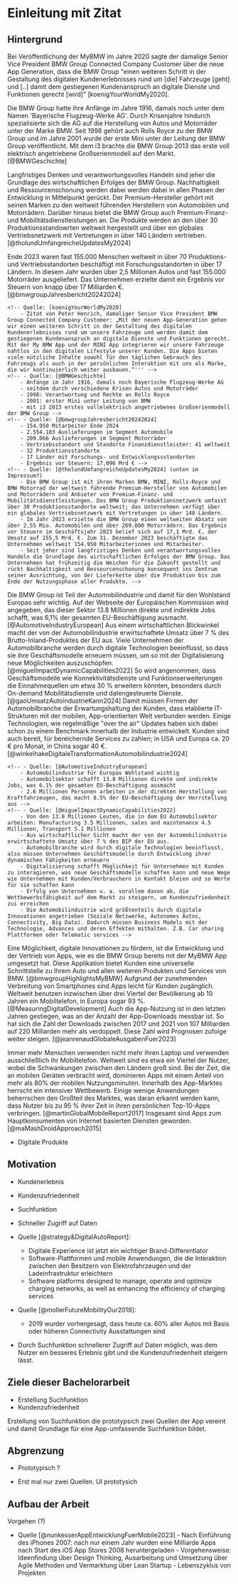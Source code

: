 # Einleitung mit Zitat

## Hintergrund

Bei Veröffentlichung der MyBMW im Jahre 2020 sagte der damalige Senior Vice President BMW Group Connected Company Customer über die neue App Generation, dass die BMW Group "einen weiteren Schritt in der Gestaltung des digitalen Kundenerlebnisses rund um [die] Fahrzeuge [geht] und [..] damit dem gestiegenen Kundenanspruch an digitale Dienste und Funktionen gerecht [wird]" [koenigYourWorldMy2020]. 

Die BMW Group hatte ihre Anfänge im Jahre 1916, damals noch unter dem Namen 'Bayerische Flugzeug-Werke AG'. Durch Krisenjahre hindurch spezialisierte sich die AG auf die Herstellung von Autos und Motorräder unter der Marke BMW. Seit 1998 gehört auch Rolls Royce zu der BMW Group und im Jahre 2001 wurde der erste Mini unter der Leitung der BMW Group veröffentlicht. Mit dem i3 brachte die BMW Group 2013 das erste voll elektrisch angetriebene Großserienmodell auf den Markt. [@BMWGeschichte]

Langfristiges Denken und verantwortungsvolles Handeln sind jeher die Grundlage des wirtschaftlichen Erfolges der BMW Group. Nachhaltigkeit und Ressourcenschonung werden dabei werden dabei in allen Phasen der Entwicklung in Mittelpunkt gerückt. Der Premium-Hersteller gehört mit seinen Marken zu den weltweit führenden Herstellern von Automobilen und Motorrädern. Darüber hinaus bietet die BMW Group auch Premium-Finanz- und Mobilitätsdienstleistungen an. Die Produkte werden an den über 30 Produktionsstandowrten weltweit hergestellt und über ein globales Vertriebsnetzwerk mit Vertretungen in über 140 Ländern vertrieben. [@tholundUmfangreicheUpdatesMy2024] <!--Hier nochmal wegen Impressum schauen, bzw passt Zitat?-->

Ende 2023 waren fast 155.000 Menschen weltweit in über 70 Produktions- und Vertriebsstandorten beschäftigt mit Forschungsstandorten in über 17 Ländern. In diesem Jahr wurden über 2,5 Millionen Autos und fast 155.000 Motorräder ausgeliefert. Das Unternehmen erzielte damit ein Ergebnis vor Steuern von knapp über 17 Milliarden €. [@bmwgroupJahresbericht20242024]


 <!-- - BMW -->
    <!-- Quelle: [koenigYourWorldMy2020]
        - Zitat von Peter Henrich, damaliger Senior Vice President BMW Group Connected Company Customer: „Mit der neuen App-Generation gehen wir einen weiteren Schritt in der Gestaltung des digitalen Kundenerlebnisses rund um unsere Fahrzeuge und werden damit dem gestiegenen Kundenanspruch an digitale Dienste und Funktionen gerecht. Mit der My BMW App und der MINI App integrieren wir unsere Fahrzeuge nahtlos in den digitalen Lifestyle unserer Kunden. Die Apps bieten viele nützliche Inhalte sowohl für den täglichen Gebrauch des Fahrzeugs als auch in der persönlichen Interaktion mit uns als Marke, die wir kontinuierlich weiter ausbauen.“''' -->
    <!-- - Quelle: [@BMWGeschichte]
        - Anfänge im Jahr 1916, damals noch Bayerische Flugzeug-Werke AG
        - seitdem durch verschiedene Krisen Autos und Motorräder
        - 1998: Verantwortung und Rechte an Rolls Royce
        - 2001: erster Mini unter Leitung von BMW
        - mit i3 2013 erstes vollelektrisch angetriebenes Großserienmodell der BMW Group -->
    <!-- - Quelle: [@bmwgroupJahresbericht20242024]
        - 154.950 Mitarbeiter Ende 2024
        - 2.554.183 Auslieferungen im Segment Automobile
        - 209.066 Auslieferungen im Segment Motorräder
        - Vertriebsstandort und Standorte Finanzdienstleister: 41 weltweit
        - 32 Produktionsstandorte
        - 17 Länder mit Forschungs- und Entwicklungssstandorten
        - Ergebnis vor Steuern: 17,096 Mrd € -->
    <!-- - Quelle: [@tholundUmfangreicheUpdatesMy2024] (unten im Impressum?)
        - Die BMW Group ist mit ihren Marken BMW, MINI, Rolls-Royce und BMW Motorrad der weltweit führende Premium-Hersteller von Automobilen und Motorrädern und Anbieter von Premium-Finanz- und Mobilitätsdienstleistungen. Das BMW Group Produktionsnetzwerk umfasst über 30 Produktionsstandorte weltweit; das Unternehmen verfügt über ein globales Vertriebsnetzwerk mit Vertretungen in über 140 Ländern.
        - Im Jahr 2023 erzielte die BMW Group einen weltweiten Absatz von über 2,55 Mio. Automobilen und über 209.000 Motorrädern. Das Ergebnis vor Steuern im Geschäftsjahr 2023 belief sich auf 17,1 Mrd. €, der Umsatz auf 155,5 Mrd. €. Zum 31. Dezember 2023 beschäftigte das Unternehmen weltweit 154.950 Mitarbeiterinnen und Mitarbeiter.
        - Seit jeher sind langfristiges Denken und verantwortungsvolles Handeln die Grundlage des wirtschaftlichen Erfolges der BMW Group. Das Unternehmen hat frühzeitig die Weichen für die Zukunft gestellt und rückt Nachhaltigkeit und Ressourcenschonung konsequent ins Zentrum seiner Ausrichtung, von der Lieferkette über die Produktion bis zum Ende der Nutzungsphase aller Produkte. -->

Die BMW Group ist Teil der Automobilindustrie und damit für den Wohlstand Europas sehr wichtig. Auf der Webseite der Europäischen Kommission wird angegeben, das dieser Sektor 13.8 Millionen direkte und indirekte Jobs schafft, was 6,1% der gesamten EU-Beschäftigung ausmacht. [@AutomotiveIndustryEuropean]
Aus einem wirtschaftlichen Blickwinkel macht der von der Automobilindustrie erwirtschaftete Umsatz über 7 % des Brutto-Inland-Produktes der EU aus. Viele Unternehmen der Automobilbranche werden durch digitale Technologien beeinflusst, so dass sie ihre Geschäftsmodelle erneuern müssen, um so mit der Digitalisierung neue Möglichkeiten auszuschöpfen. [@miguelImpactDynamicCapabilities2022] So wird angenommen, dass Geschäftsmodelle wie Konnektivitätsdienste und Funktionserweiterungen die Einnahmequellen um etwa 30 % erweitern könnten, besonders durch On-demand Mobilitätsdienste und datengesteuerte Dienste. [@gaoUmsatzAutoindustrieKann2024] Damit müssen Firmen der Automobilbranche der Erwartungshaltung der Kunden, dass etablierte IT-Strukturen mit der mobilen, App-orientierten Welt verbunden werden. Einige Technologien, wie regelmäßige "over the air" Updates haben sich dabei schon zu einem Benchmark innerhalb der Industrie entwickelt. Kunden sind auch bereit, für bereichernde Services zu zahlen; in USA und Europa ca. 20 € pro Monat, in China sogar 40 €. [@winkelhakeDigitaleTransformationAutomobilindustrie2024]

<!-- - Automobilindustrie -->
    <!-- - Quelle: [@AutomotiveIndustryEuropean]
        - Automobilindustrie für Europas Wohlstand wichtig
        - Automobilsektor schafft 13.8 Millionen direkte und indirekte Jobs, was 6.1% der gesamten EU-Beschäftigung ausmacht
        - 2.6 Millionen Personen arbeiten in der direkten Herstellung von Kraftfahrzeugen, das macht 8.5% der EU-Beschäftigung der Herrstellung aus -->
    <!-- - Quelle: [@miguelImpactDynamicCapabilities2022]
        - Von den 13.8 Millionen Leuten, die in dem EU Automobilsektor arbeiten: Manufacturing 3.5 Millionen, sales and maintenance 4.5 Millionen, Transport 5.1 Millionen
        - Aus wirtschaftlicher Sicht macht der von der Automobilindustrie erwirtschaftete Umsatz über 7 % des BIP der EU aus. 
        - Automobilbranche wird durch digitale Technologien beeinflusst, also müssen Unternehmen Geschäftsmodelle durch Entwicklung ihrer dynamischen Fähigkeiten erneuern 
        - Digitalisierung schafft Möglichkeit für Unternehmen mit Kunden zu interagieren, was neue Geschäftsmodelle schaffen kann und neue Wege wie Unternehmen mit Kunden/Verbrauchern in Kontakt bleien und so Werte für sie schaffen kann
        - Erfolg von Unternehmen u. a. vorallem davon ab, die Wettbewerbsfähigkeit auf dem Markt zu steigern, um Kundenzufriedenheit zui erreichen
        - Die Automobilindustrie wird größtenteils durch digitale Innovationen angetrieben (Soziale Netzwerke, Autonomes Autos, Connectivity, Big Data). Dadurch müssen Business Models mit der Technologie, Advances und deren Effekten mithalten. Z.B. Car sharing Plattformen oder Telematic services -->

Eine Möglichkeit, digitale Innovationen zu fördern, ist die Entwicklung und der Vertrieb von Apps, wie es die BMW Group bereits mit der MyBMW App umgesetzt hat. Diese Applikation bietet Kunden eine universelle Schnittstelle zu Ihrem Auto und allen weiteren Produkten und Services von BMW. [@bmwgroupHighlightsMyBMW] Aufgrund der zunehmenden Verbreitung von Smartphones sind Apps leicht für Kunden zugänglich.
Weltweit benutzen inzwischen über drei Viertel der Bevölkerung ab 10 Jahren ein Mobiltelefon, in Europa sogar 93 %. [@MeasuringDigitalDevelopment]
Auch die App-Nutzung ist in den letzten Jahren gestiegen, was an der Anzahl der App-Downloads messbar ist. So hat sich die Zahl der Downloads zwischen 2017 und 2021 von 107 Milliarden auf 220 Milliarden mehr als verdoppelt. Diese Zahl wird Prognosen zufolge weiter steigen. [@jeanrenaudGlobaleAusgabenFuer2023]

Immer mehr Menschen verwenden nicht mehr ihren Laptop und verwenden ausschließlich ihr Mobiltelefon. Weltweit sind es etwa ein Viertel der Nutzer, wobei die Schwankungen zwischen den Ländern groß sind. Bei der Zeit, die an mobilen Geräten verbracht wird, dominieren Apps mit einem Anteil von mehr als 80% der mobilen Nutzungsminuten. Innerhalb des App-Marktes herrscht ein intensiver Wettbewerb. Einige wenige Anwendungen beherrschen den Großteil des Marktes, was daran erkannt werden kann, dass Nutzer bis zu 95 % ihrer Zeit in ihren persönlichen Top-10-Apps verbringen. <!-- Dazu gibt es Grafik --> [@martinGlobalMobileReport2017] Insgesamt sind Apps zum Hauptkonsumenten von Internet basierten Diensten geworden. [@maMashDroidApproach2015] 

<!-- - Apps
    - Quelle [@nunkesserAppEntwicklungFuerMobile2023]
        - Nach Einführung des iPhones 2007: nach nur einem Jahr wurden eine Milliarde Apps nach Start des iOS App Stores 2008 heruntergeladen -->

- Digitale Produkte 
    <!-- Entwicklung Smartphonenutzung
    - Quelle [@MeasuringDigitalDevelopment]
        - mehr als dreiviertel der Weltpopulation besitzt ein Mobiles Telefon (mobile phone)
        - genauer: weltweit haben über 78 % der 10 und älteren Pupulation ein mobile phone
        - 93% der individuals haben in Europe ein mobile phone
    - Quelle [@martinMobilesHierarchiyNeeds2017]
        - Mobile ist zu einem Grundbedürfnis geworden Eine aktuelle Umfrage der Boston Consulting Group zeigt, dass die Verbraucher immer weniger bereit sind, auf ihre mobilen Geräte zu verzichten, selbst wenn dies auf Kosten einiger traditioneller Bedürfnisse geht. In Grafik Beispiele (Mehr als 3/10 würde dafür darauf verzichten, ihre Freunde persönlich zu sehen; 45 % sagen sie würden einen Urlaub dafür aufschieben) -->
       
    <!-- Entwicklung Appnutzung -->
    <!-- - Quelle [@jeanrenaudGlobaleAusgabenFuer2023]
        - Geld
            - 2019: über 112 Mrd $ für kostenpflichtige Apps und In-App-Käufe
            - nach weiterem Wachstum: 2022 236 Mrd. $
            - dabei immer der Großteil für In-App-Käufe (z.b. 2022 204.9 mrd inapp und 5.25 bezahlte apps) -> Anteil der bezahlten Apps rückläufig und bewegt sich nach Prognosen immer mehr auf 2% zu
        - App-Downloads
            - Anzahl der Downloads ist in den vergangenen Jahren gestiegen und ist auch prognostiziert, dass es weiter steigt
            - 2022 z.b. 235 Mrd.
            - In Spanne 2017-2021 hat sich Anzahl von 107.1 Mrd auf 220.2 Mrd mehr als verdoppelt -->
    <!-- - Quelle [@martinMobilesHierarchiyNeeds2017]
        - Immer mehr Vertrauen in Mobile Apps: Das Bankpublikum vertraut dem Mobiltelefon und verlässt den Desktop Trotz historischer Bedenken der Verbraucher in Bezug auf die Sicherheit des Mobiltelefons übertrifft das Bankpublikum nun weitgehend den Desktop. Mehr als 50 % dieser Nutzer haben den Desktop für ihre Bankgeschäfte komplett aufgegeben.
        - Zusammensetzung der Nutzer: Die Publikumslandschaft ist von Region zu Region sehr unterschiedlich, wobei einige Märkte wie Indonesien die Desktop-Phase fast übersprungen haben, während andere Märkte eine riesige, ausschließlich mobile Bevölkerung aufweisen. Gute Grafik: 
        ![Source: Source: comScore MMX Multi-Platform, January 2017 (falls ich des brauche) \label{martinMobilesHierarchiyNeeds2017_composition}](source/figures/martinMobilesHierarchiyNeeds2017_composition.png){ width=100% } -->
    <!-- - Quelle [@martinGlobalMobileReport2017]
        - Jeder Hinweis auf „mobil“ bedeutet die Kombination aus Smartphone und Tablet. Wenn sich die Daten speziell auf Smartphones oder Tablets beziehen, werden sie entsprechend gekennzeichnet.
        - Apps dominieren den Anteil der mobilen Zeit in allen Märkten Mehr als 80 % der mobilen Minuten in allen Märkten werden mit Apps verbracht (Grafik dazu: Spitzenreiter Argentinien mit 94%, Deutschland bei 89%, USA 87%, UK 80%)
        - Mehr als 1⁄4 der weltweit gemessenen Nutzer nutzen nur noch das Mobiltelefon. In allen außer 3 Märkten sind 70 % und mehr der Nutzer im Laufe des Monats mobil aktiv. In Indien nutzen 70 % NUR das Handy (Grafik dazu: Wenigste Only Only Deutschland mit 40 %, Frankreich meiste Desktop Only ca. 70% davon, sonst Mobile Only: China 22%, Indien 70%)
        - Mehr als 1⁄4 der Mobilfunkminuten für soziale Funktionen Soziale Netzwerke und Instant-Messenger gehören durchweg zu den beliebtesten mobilen Verhaltensweisen (Grafik dazu)
        - Der Gesamtanteil der Mobilfunkminuten wird von stark mobilitätsorientierten Kategorien bestimmt Dienste (einschließlich Instant Messaging), Unterhaltung und soziale Netzwerke treiben den Gesamtanteil an den Mobilfunkminuten in die Höhe (Grafik dazu mit UK als Beispiel)
        - Mehr als die Hälfte der Zeit, die im Einzelhandel (retail) verbracht wird, wurde in den meisten Märkten auf mobile Geräte verlagert, aber werden diese auch genutzt? (Grafik dazu, Mobile Minutes vs. Desktop: China 91%, Indien 87%, Indonesien 91%, USA 58%, UK 50%, Germany 36% & Schlusslicht)
        - Die Top-30-Apps generieren in allen Märkten über 40 % aller Mobilfunkminuten, in Indonesien und Mexiko sogar rund 60 %. (Grafik nach Ländern)
        - Einzelne Nutzer verbringen über 95 % ihrer Zeit in ihren Top-10-Apps Fast die Hälfte der gesamten mobilen Zeit wird in der meistgenutzten App verbracht, und fast die gesamte Zeit in den Top-10-Apps (Grafik dazu)
        - Die größte Anzahl von Apps sind Spiele...  In fast jedem Markt ist die Kategorie mit der größten Anzahl von Apps die der Spiele (Grafik dazu) aber die App-Minuten werden von sozialen Netzwerken und IM dominiert. Trotz einer geringeren Anzahl von Apps teilen sich diese beiden Kategorien eine unverhältnismäßig große Anzahl von Minuten (Grafik dazu)
        - Mehr als die Hälfte der Nutzer lädt keine neuen Apps herunter Nur eine Minderheit der Smartphone-Besitzer lädt mehr als eine App herunter, was die Akzeptanz neuer Apps erschwert (Grafik dazu)
        - Nur jüngere Nutzer haben eine positive Bilanz beim Herunterladen von Apps Über 35-Jährige laden eher weniger Apps herunter als vor einem Jahr und löschen sie eher schneller -->
    <!-- - Quelle [@maMashDroidApproach2015]:
        - Mobile Apps sind zum Haupt-Konsumenten von Internet-based Seriveces geworden -->
    <!-- Entwicklung Automobilmarkt
    - Quelle [@gaoUmsatzAutoindustrieKann2024]
        - Angetrieben von gemeinsamer Mobilität (shared mobility), Konnektivitätsdiensten und Funktionserweiterungen könnten neue Geschäftsmodelle die Einnahmequellen im Automobilsektor um etwa 30 Prozent erweitern, was einem Betrag von 1,5 Billionen Dollar entspricht.
        - Die Einnahmen aus dem Automobilsektor werden erheblich steigen und sich auf Mobilitätsdienste auf Abruf und datengesteuerte Dienste verlagern. -->
    <!-- Entwicklungen der Automobilindustrie
    - Quelle [@winkelhakeDigitaleTransformationAutomobilindustrie2024]
        - "always on" als neuer Standart bei der Smartphone Nutzung
        - Unternehmen müssen der Erwartungshaltung (dass "gewachsene etablierte IT-Strukturen mit bewährten Anwendungen und enormen Datenbeständen mit der mobilen app-orientierten Welt zusammen zu bringen") = Systems of Record & System of Oepration (bewährte IT-Welt) muss mit mobiler, app-orientierter Welt verbunden werden
        - regelmäßige kostenfreie Updates der Fahrzeugsoftware "over the air" sind länger schon ein Benchmark
        - Bereitschaft für Service zu zahlen, der persönlichen Erwartungen enspricht: China 40€ pro Monat und Person, USA und Europa ca. 20 €         -->
    <!-- kurz My BMW App
    - Quelle [@bmwgroupHighlightsMyBMW]
        - universelle Schnittstelle zum Fahrzeug und allen weiteren Produkten und Services von BMW -->

## Motivation

- Kundenerlebnis
- Kundenzufriedenheit
- Suchfunktion
- Schneller Zugriff auf Daten

- Quelle [@strategy&DigitalAutoReport]:
    - Digitale Experience ist jetzt ein wichtiger Brand-Differentiator
    - Software-Plattformen und mobile Anwendungen, die die Interaktion zwischen den Besitzern von Elektrofahrzeugen und der Ladeinfrastruktur erleichtern
    - Software platforms designed to manage, operate and optimize charging networks, as well as enhancing the efficiency of charging services
- Quelle [@mollerFutureMobilityOur2019]:
    - 2019 wurder vorhergesagt, dass heute ca. 60% aller Autos mit Basis oder höheren Connectivity Ausstattungen sind

- Durch Suchfunktion schnellerer Zugriff auf Daten möglich, was dem Nutzer ein besseres Erlebnis gibt und die Kundenzufriedenheit steigern lässt.

## Ziele dieser Bachelorarbeit

- Erstellung Suchfunktion
- Kundenzufriedenheit 

Erstellung von Suchfunktion die prototypsich zwei Quellen der App vereint und damit Grundlage für eine App-umfassende Suchfunktion bildet.

## Abgrenzung

- Prototypisch ?

- Erst mal nur zwei Quellen. UI prototysich

## Aufbau der Arbeit

Vorgehen (?)
- Quelle [@nunkesserAppEntwicklungFuerMobile2023]
        - Nach Einführung des iPhones 2007: nach nur einem Jahr wurden eine Milliarde Apps nach Start des iOS App Stores 2008 heruntergeladen
        - Vorgehensweise: Ideenfindung über Design Thinking, Ausarbeitung und Umsetzung über Agile Methoden und Vermarktung über Lean Startup
        - Lebenszyklus von Projekten